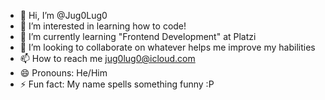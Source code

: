 - 👋 Hi, I’m @Jug0Lug0
- 👀 I’m interested in learning how to code!
- 🌱 I’m currently learning "Frontend Development" at Platzi
- 💞️ I’m looking to collaborate on whatever helps me improve my habilities
- 📫 How to reach me jug0lug0@icloud.com
- 😄 Pronouns: He/Him
- ⚡ Fun fact: My name spells something funny :P

<!---
Jug0Lug0/Jug0Lug0 is a ✨ special ✨ repository because its `README.md` (this file) appears on your GitHub profile.
You can click the Preview link to take a look at your changes.
--->
